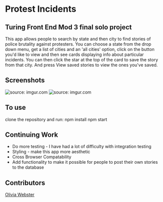 # Protest Incidents

## Turing Front End Mod 3 final solo project
This app allows people to search by state and then city to find stories of police brutality against protesters. You can choose a state from the drop down menu, get a list of cities and an 'all cities' option, click on the button you'd like to view and then see cards displaying info about particular incidents. 
You can then click the star at the top of the card to save the story from that city. And press View saved stories to view the ones you've saved. 

## Screenshots
<img href="https://imgur.com/wgHbkyE"><img src="https://i.imgur.com/wgHbkyE.png" title="source: imgur.com" />
<img href="https://imgur.com/mO4wDdy"><img src="https://i.imgur.com/mO4wDdy.png" title="source: imgur.com"  />

## To use
clone the repository and run:
npm install
npm start


## Continuing Work 
* Do more testing - I have had a lot of difficulty with integration testing
* Styling - make this app more aesthetic
* Cross Browser Compatability
* Add functionality to make it possible for people to post their own stories to the database

## Contributors

[Olivia Webster](https://github.com/oliviacweb)
